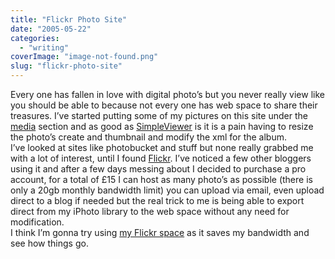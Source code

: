 ```yaml
---
title: "Flickr Photo Site"
date: "2005-05-22"
categories: 
  - "writing"
coverImage: "image-not-found.png"
slug: "flickr-photo-site"
---
```


Every one has fallen in love with digital photo’s but you never really view like you should be able to because not every one has web space to share their treasures. I’ve started putting some of my pictures on this site under the [media](http://www.shibbyonline.co.uk/media/) section and as good as [SimpleViewer](http://www.airtightinteractive.com/simpleviewer/) is it is a pain having to resize the photo’s create and thumbnail and modify the xml for the album.  
I’ve looked at sites like photobucket and stuff but none really grabbed me with a lot of interest, until I found [Flickr](http://www.flickr.com). I’ve noticed a few other bloggers using it and after a few days messing about I decided to purchase a pro account, for a total of £15 I can host as many photo’s as possible (there is only a 20gb monthly bandwidth limit) you can upload via email, even upload direct to a blog if needed but the real trick to me is being able to export direct from my iPhoto library to the web space without any need for modification.  
I think I’m gonna try using [my Flickr space](http://www.flickr.com/photos/funkylarma/) as it saves my bandwidth and see how things go.
